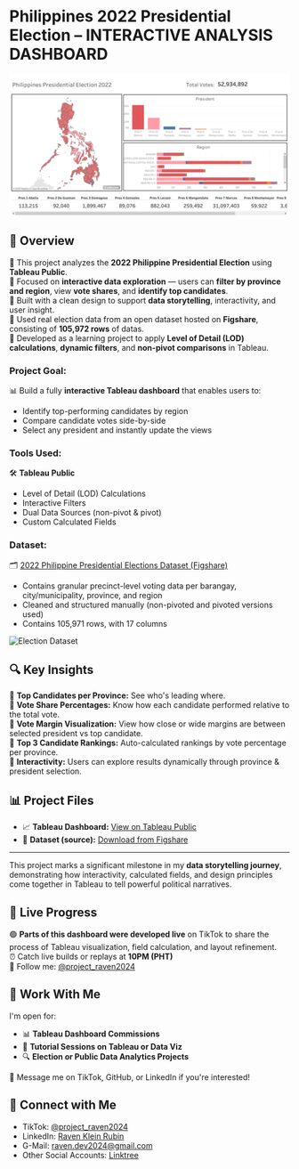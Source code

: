 # Philippines 2022 Presidential Election – INTERACTIVE ANALYSIS DASHBOARD

![Philippines Election Dashboard](https://github.com/Raven-D3v/data-analytics-portfolio/blob/eecb319c4ecdaa3ba825e65ce6f04a51ebd7ccd3/Project/Tableau/Philippines%202022%20Presidential%20Election%20-%20Analysis/Src/PhElect2022-Tableau-dashboard.png)

## 📌 Overview

🔹 This project analyzes the **2022 Philippine Presidential Election** using **Tableau Public**.  
🔹 Focused on **interactive data exploration** — users can **filter by province and region**, view **vote shares**, and **identify top candidates**.  
🔹 Built with a clean design to support **data storytelling**, interactivity, and user insight.  
🔹 Used real election data from an open dataset hosted on **Figshare**, consisting of **105,972 rows** of datas.  
🔹 Developed as a learning project to apply **Level of Detail (LOD) calculations**, **dynamic filters**, and **non-pivot comparisons** in Tableau.

### **Project Goal:**

📊 Build a fully **interactive Tableau dashboard** that enables users to:  
- Identify top-performing candidates by region  
- Compare candidate votes side-by-side  
- Select any president and instantly update the views

### **Tools Used:**

🛠 **Tableau Public**  
- Level of Detail (LOD) Calculations  
- Interactive Filters  
- Dual Data Sources (non-pivot & pivot)  
- Custom Calculated Fields  

### **Dataset:**

🗂 [2022 Philippine Presidential Elections Dataset (Figshare)](https://figshare.com/articles/dataset/2022_Presidential_Elections_Data/19755469?file=35101492)  
- Contains granular precinct-level voting data per barangay, city/municipality, province, and region
- Cleaned and structured manually (non-pivoted and pivoted versions used)
- Contains 105,971 rows, with 17 columns

![Election Dataset](dataset.png)

## 🔍 Key Insights

🔹 **Top Candidates per Province:** See who's leading where.  
🔹 **Vote Share Percentages:** Know how each candidate performed relative to the total vote.  
🔹 **Vote Margin Visualization:** View how close or wide margins are between selected president vs top candidate.  
🔹 **Top 3 Candidate Rankings:** Auto-calculated rankings by vote percentage per province.  
🔹 **Interactivity:** Users can explore results dynamically through province & president selection.

## 📊 Project Files

- 📈 **Tableau Dashboard:** [View on Tableau Public](https://public.tableau.com/app/profile/your-profile-name/viz/2022ElectionAnalysis-Dashboard/MainView)  
- 📁 **Dataset (source):** [Download from Figshare](https://figshare.com/articles/dataset/2022_Presidential_Elections_Data/19755469)

---

This project marks a significant milestone in my **data storytelling journey**, demonstrating how interactivity, calculated fields, and design principles come together in Tableau to tell powerful political narratives.

## 🎥 Live Progress

🟢 **Parts of this dashboard were developed live** on TikTok to share the process of Tableau visualization, field calculation, and layout refinement.  
⏰ Catch live builds or replays at **10PM (PHT)**  
📱 Follow me: [@project_raven2024](https://www.tiktok.com/@project_raven2024)

## 💬 Work With Me

I'm open for:
- 📊 **Tableau Dashboard Commissions**  
- 🧠 **Tutorial Sessions on Tableau or Data Viz**  
- 🔍 **Election or Public Data Analytics Projects**

📩 Message me on TikTok, GitHub, or LinkedIn if you're interested!

## 🔗 Connect with Me

- TikTok: [@project_raven2024](https://www.tiktok.com/@project_raven2024)  
- LinkedIn: [Raven Klein Rubin](https://www.linkedin.com/in/raven-klein-r-8705222b6)  
- G-Mail: raven.dev2024@gmail.com  
- Other Social Accounts: [Linktree](https://linktr.ee/projectRaven)
